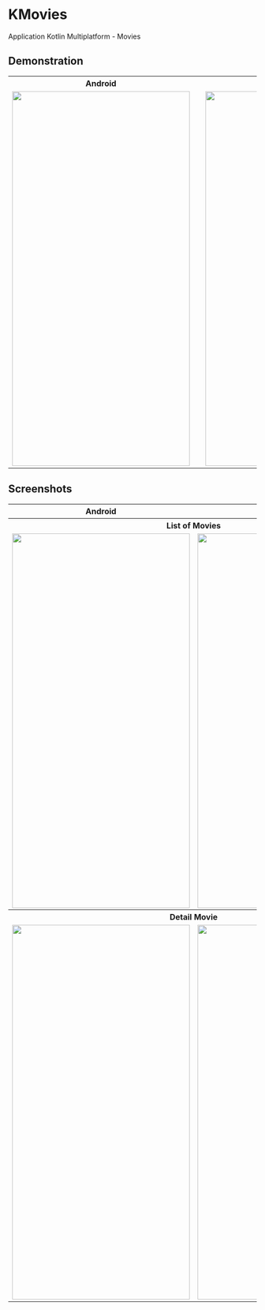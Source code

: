 # KMovies
Application Kotlin Multiplatform - Movies

## Demonstration
<table>
    <th align="center">Android</th>
    <th> </th>
    <th align="center">iOS</th>
    <tr>
        <td align="center"><img src="https://videoapi-muybridge.vimeocdn.com/animated-thumbnails/image/e7b28257-2e44-49a1-9856-34a45f56353e.gif?ClientID=vimeo-core-prod&Date=1683148494&Signature=bc558a0e1d5c474d4639bba8be6ffce8d28308d1" width=360 height=760 /></td>
        <td> </td>
        <td align="center"><img src="https://videoapi-muybridge.vimeocdn.com/animated-thumbnails/image/20f7f438-4b0f-43ad-ad82-c9bab065d148.gif?ClientID=vimeo-core-prod&Date=1683148552&Signature=ed916d8d0aee3bfc912b25b2dcde344eaa06e0fb" width=360 height=760 /></td>
    </tr>
</table>

## Screenshots
<table>
    <tr>
        <th align="center">Android</th>
        <th align="center">iOS</th>
    </tr>
    <tr>
        <th align="center" colspan="2"> List of Movies </th>
    </tr>
    <tr>
        <td align="center"><img src="https://i.imgur.com/uXd1RpV.jpg" width=360 height=760></td>
        <td align="center"><img src="https://i.imgur.com/zvK66c2.png" width=360 height=760></td>
    </tr>
    <tr> </tr>
    <tr>
        <th align="center" colspan="2"> Detail Movie </th>
    </tr>
    <tr>
        <td align="center"><img src="https://i.imgur.com/2zfndwZ.png" width=360 height=760></td>
        <td align="center"><img src="https://i.imgur.com/2zfndwZ.png" width=360 height=760></td>
    </tr>
</table>
